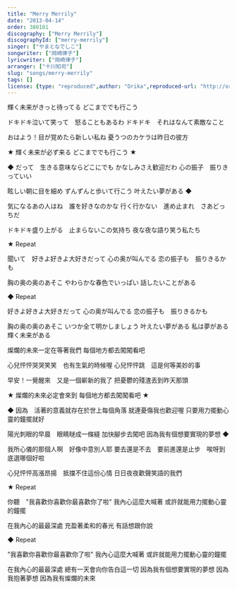 ```yaml
---
title: "Merry Merrily"
date: "2013-04-14"
order: 380101
discography: ["Merry Merrily"]
discographyId: ["merry-merrily"]
singer: ["やまとなでしこ"]
songwriter: ["岡崎律子"]
lyricwriter: ["岡崎律子"]
arranger: ["十川知司"]
slug: "songs/merry-merrily"
tags: []
license: {type: "reproduced",author: "Orika",reproduced-url: "http://orikamushi.myweb.hinet.net",reproduced-website: "織歌蟲"}
---
```


輝く未来がきっと待ってる 
どこまででも行こう 

ドキドキ泣いて笑って　怒ることもあるわ 
ドキドキ　それはなんて素敵なこと 

おはよう！目が覚めたら新しい私ね 
憂うつのカケラは昨日の彼方 

★ 輝く未来が必ず来る 
どこまででも行こう ★ 

◆ だって　生きる意味ならどこにでも 
かなしみさえ歓迎だわ 
心の振子　振りきっていい

眩しい朝に目を細め 
ずんずんと歩いて行こう 
叶えたい夢がある ◆ 

気になるあの人はね　誰を好きなのかな 
行く行かない　進め止まれ　さあどっちだ 

ドキドキ盛り上がる　止まらないこの気持ち 
夜な夜な語り笑う私たち 

★ Repeat

聞いて　好きよ好きよ大好きだって 
心の奥が叫んでる 
恋の振子も　振りきるかも 

胸の奥の奥のあそこ 
やわらかな春色でいっぱい 
話したいことがある 

◆ Repeat 

好きよ好きよ大好きだって 
心の奥が叫んでる 
恋の振子も　振りきるかも 

胸の奥の奥のあそこ 
いつか全て明かしましょう 
叶えたい夢がある 
私は夢がある 
輝く未来がある 

燦爛的未來一定在等著我們
每個地方都去闖闖看吧

心兒怦怦哭哭笑笑　也有生氣的時候喔
心兒怦怦跳　這是何等美妙的事

早安！一覺醒來　又是一個嶄新的我了
把憂鬱的殘渣丟到昨天那頭

★ 燦爛的未來必定會來到
每個地方都去闖闖看吧 ★ 

◆ 因為　活著的意義就存在於世上每個角落
就連憂傷我也歡迎喔
只要用力擺動心靈的鐘擺就好　

陽光刺眼的早晨　眼睛瞇成一條縫
加快腳步去闖吧
因為我有個想要實現的夢想 ◆

我所心儀的那個人啊　好像中意別人耶
要去還是不去　要前進還是止步　唉呀到底選哪個好啦

心兒怦怦高漲昂揚　抵擋不住這份心情
日日夜夜歡聲笑語的我們

★ Repeat

你聽　"我喜歡你喜歡你最喜歡你了啦"
我內心這麼大喊著
或許就能用力擺動心靈的鐘擺

在我內心的最最深處
充盈著柔和的春光
有話想跟你說

◆ Repeat

"我喜歡你喜歡你最喜歡你了啦"
我內心這麼大喊著
或許就能用力擺動心靈的鐘擺

在我內心的最最深處
總有一天會向你告白這一切
因為我有個想要實現的夢想
因為我抱著夢想
因為我有燦爛的未來
